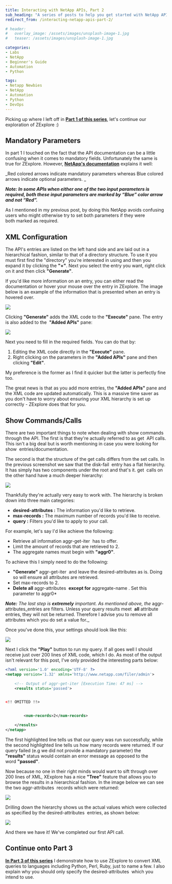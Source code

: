 ```yaml
---
title: Interacting with NetApp APIs, Part 2
sub_heading: "A series of posts to help you get started with NetApp APIs"
redirect_from: /interacting-netapp-apis-part-2/

# header:
#   overlay_image: /assets/images/unsplash-image-1.jpg
#   teaser: /assets/images/unsplash-image-1.jpg

categories:
- Labs
- NetApp
- Beginner's Guide
- Automation
- Python

tags:
- Netapp Newbies
- NetApp
- Automation
- Python
- DevOps
---
```

Picking up where I left off in [**Part 1 of this series**](/interacting-with-netapp-apis-part-1/), let's continue our exploration of ZExplore :)

## Mandatory Parameters

In part 1 I touched on the fact that the API documentation can be a little confusing when it comes to mandatory fields. Unfortunately the same is true for ZExplore. However, [**NetApp's documentation**](https://community.netapp.com/fukiw75442/attachments/fukiw75442/developer-network-articles-and-resources/165/1/ZEDI+Detailed+User+Guide.pdf) explains it well:

_Red colored arrows indicate mandatory parameters whereas Blue colored arrows indicate optional parameters. _

**_Note: In some APIs when either one of the two input parameters is required, both these input parameters are marked by “Blue” color arrow and not “Red”._**

As I mentioned in my previous post, by doing this NetApp avoids confusing users who might otherwise try to set both parameters if they were both marked as required.

## XML Configuration

The API's entries are listed on the left hand side and are laid out in a hierarchical fashion, similar to that of a directory structure. To use it you must first find the "directory" you're interested in using and then you expand it by clicking the **"+"**. Next you select the entry you want, right click on it and then click **"Generate"**.

If you'd like more information on an entry, you can either read the documentation or hover your mouse over the entry in ZExplore. The image below is an example of the information that is presented when an entry is hovered over.

[![](/assets/2017/04/disk-fail.png)](/assets/2017/04/disk-fail.png)

Clicking **"Generate"** adds the XML code to the **"Execute"** pane. The entry is also added to the  **"Added APIs"** pane:

[![](/assets/2017/04/XML.png)](/assets/2017/04/XML.png)

Next you need to fill in the required fields. You can do that by:

1.  Editing the XML code directly in the **"Execute"** pane.
2.  Right clicking on the parameters in the **"Added APIs"** pane and then clicking **"Edit"**.

My preference is the former as I find it quicker but the latter is perfectly fine too.

The great news is that as you add more entries, the **"Added APIs"** pane and the XML code are updated automatically. This is a massive time saver as you don't have to worry about ensuring your XML hierarchy is set up correctly - ZExplore does that for you.

## Show Commands/Calls

There are two important things to note when dealing with show commands through the API. The first is that they're actually referred to as get  API calls. This isn't a big deal but is worth mentioning in case you were looking for show  entries/documentation.

The second is that the structure of the get calls differs from the set calls. In the previous screenshot we saw that the disk-fail  entry has a flat hierarchy. It has simply has two components under the root and that's it. get  calls on the other hand have a much deeper hierarchy:

[![](/assets/2017/04/get-calls.png)](/assets/2017/04/get-calls.png)

Thankfully they're actually very easy to work with. The hierarchy is broken down into three main categories:

*   **desired-attributes :** The information you'd like to retrieve.
*   **max-records :** The maximum number of records you'd like to receive.
*   **query :** Filters you'd like to apply to your call.

For example, let's say I'd like achieve the following:

*   Retrieve all information aggr-get-iter  has to offer.
*   Limit the amount of records that are retrieved to 2.
*   The aggregate names must begin with **"aggr0"**.

To achieve this I simply need to do the following:

*   **"Generate"** aggr-get-iter  and leave the desired-attributes as is. Doing so will ensure all attributes are retrieved.
*   Set max-records to 2.
*   **Delete all** aggr-attributes  **except for** aggregate-name . Set this parameter to aggr0*

_**Note:** The last step is **extremely** important. As mentioned above, the_ aggr-attributes_entries are filters. Unless your query results meet  **all** attribute entries, they will not be returned. Therefore I advise you to remove all attributes which you do set a value for._

Once you've done this, your settings should look like this:

[![](/assets/2017/04/Filter.png)](/assets/2017/04/Filter.png)

Next I click the **"Play"** button to run my query. If all goes well I should receive just over 200 lines of XML code, which I do. As most of the output isn't relevant for this post, I've only provided the interesting parts below:

```xml
<?xml version='1.0' encoding='UTF-8' ?>
<netapp version='1.32' xmlns='http://www.netapp.com/filer/admin'>

    <!-- Output of aggr-get-iter [Execution Time: 47 ms] -->
	<results status='passed'>


<!! OMITTED !!>


		<num-records>2</num-records>

	</results>
</netapp>
```

The first highlighted line tells us that our query was run successfully, while the second highlighted line tells us how many records were returned. If our query failed (e.g we did not provide a mandatory parameter) the **"results"** status would contain an error message as opposed to the word **"passed"**.

Now because no one in their right minds would want to sift through over 200 lines of XML, XExplore has a nice **"Tree"** feature that allows you to browse the results in a hierarchical fashion. In the image below we can see the two aggr-attributes  records which were returned:

[![](/assets/2017/04/XML-Tree.png)](/assets/2017/04/XML-Tree.png)

Drilling down the hierarchy shows us the actual values which were collected as specified by the desired-attributes  entries, as shown below:

[![](/assets/2017/04/XML-Tree2.png)](/assets/2017/04/XML-Tree2.png)

And there we have it! We've completed our first API call.

## Continue onto Part 3

[**In Part 3 of this series**](/interacting-netapp-apis-part-3/) I demonstrate how to use ZExplore to convert XML queries to languages including Python, Perl, Ruby, just to name a few. I also explain why you should only specify the desired-attributes  which you intend to use.